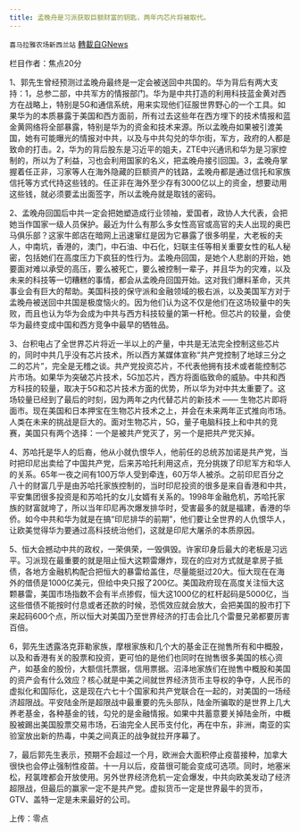 ```yaml
---
title: 孟晚舟是习派获取巨额财富的钥匙，两年内芯片将被取代。
---
```

`喜马拉雅农场新西兰站` [轉載自GNews](https://gnews.org/zh-hans/1571244/)

栏目作者：焦点20分

1、郭先生曾经预测过孟晚舟最终是一定会被送回中共国的。华为背后有两大支持：1，总参二部，中共军方的情报部门。华为是中共打造的利用科技蓝金黄对西方在战略上，特别是5G和通信系统，用来实现他们征服世界野心的一个工具。如果华为的本质暴露于美国和西方面前，所有过去这些年在西方埋下的技术情报和蓝金黄网络将全部暴露，特别是华为的资金和技术来源。所以孟晚舟如果被引渡美国，她有可能曝光的情报对中共，以及与中共勾兑的华尔街，军方，政府的人都是致命的打击。2，华为的背后股东是习近平的姐夫，ZTE中兴通讯和华为是习家控制的，所以为了利益，习也会利用国家的名义，把孟晚舟接引回国。3，孟晚舟掌握着任正非，习家等人在海外隐藏的巨额资产的钱路，孟晚舟都是通过信托和家族信托等方式代持这些钱的。任正非在海外至少存有3000亿以上的资金，想要动用这些钱，就必须要孟出面签字，所以孟晚舟就是取钱的密码。



2、孟晚舟回国后中共一定会把她塑造成行业领袖，爱国者，政协人大代表，会把她当作国家一级人员保护。最近为什么有那么多女性高官或高官的夫人出现的奥巴马俱乐部？这家牛郎店在暗网上迅速窜红是因为它暴露了很多明星，大老板的夫人，中南坑，香港的，澳门，中石油、中石化，妇联主任等相关重要女性的私人秘密，包括她们在高度压力下疯狂的性行为。孟晚舟回国，是她个人悲剧的开始，她要面对难以承受的高压，要么被死亡，要么被控制一辈子，并且华为的灾难，以及未来的科技等一切糟糕的事情，都会从孟晚舟回国开始。这对我们爆料革命，灭共事业会有巨大的帮助。美国科技的保守派和金融领域的极右派，以及美国军方对于孟晚舟被送回中共国是极度恼火的。因为他们认为这不仅是他们在这场较量中的失败，而且也认为华为会成为中共与西方科技较量的第一杆枪。但芯片的较量，会使华为最终变成中国和西方竞争中最早的牺牲品。

3、台积电占了全世界芯片将近一半以上的产量，中共是无法完全控制这些芯片的，同时中共几乎没有芯片技术，所以西方某媒体宣称“共产党控制了地球三分之二的芯片”，完全是无稽之谈。共产党投资芯片，不代表他拥有技术或者能控制芯片市场。如果华为突破芯片技术，5G加芯片，西方将面临致命的威胁。中共和西方科技的较量，取决于5G和芯片技术方面的优势，所以华为对中共太重要了。这场较量已经到了最后的时刻，因为两年之内代替芯片的新技术 —— 生物芯片即将面市。现在美国和日本押宝在生物芯片技术之上，并会在未来两年正式推向市场。人类在未来的挑战是巨大的。面对生物芯片，5G，量子电脑科技上和中共的竞赛，美国只有两个选择：一个是被共产党灭了，另一个是把共产党灭掉。

4、苏哈托是华人的后裔，他从小就仇恨华人，他前任的总统苏加诺是共产党，当时把印尼出卖给了中国共产党，后来苏哈托利用这点，充分挑拨了印尼军方和华人的关系。65年一夜之间有100万华人受到牵连，60万华人被杀。之前印尼百分之八十的财富几乎是由苏哈托家族控制的，当时印尼投资的很多是来自香港和中共，平安集团很多投资是和苏哈托的女儿女婿有关系的。1998年金融危机，苏哈托家族的财富就垮了，所以当年印尼再次爆发排华时，受害最多的就是福建，香港的华侨。如今中共和华为就是在搞“印尼排华的前期”，他们要让全世界的人仇恨华人，让欧美觉得华为要通过高科技统治他们，这就是印尼大屠杀的本质原因。

5、恒大会撼动中共的政权，一荣俱荣，一毁俱毁。许家印身后最大的老板是习远平。习派现在最重要的就是阻止恒大这颗雷爆炸，现在的应对方式就是拿房子抵债，各地方金融机构配合把恒大的暴雷给盖住，尽量能挺过20大。恒大现在在海外的借债是1000亿美元，但给中央只报了200亿。美国政府现在高度关注恒大这颗暴雷，美国市场指数不会有半点掺假，恒大这1000亿的杠杆起码是5000亿，当这些借债不能按时付息或者还款的时候，恐慌效应就会放大，会把美国的股市打下来起码600个点，所以恒大对美国乃至世界经济的打击会比几个雷曼兄弟都要厉害百倍。

6，郭先生透露洛克菲勒家族，摩根家族和几个大的基金正在抛售所有和中概股，以及和香港有关的股票和投资，更可怕的是他们也同时在抛售很多美国的核心资产，如基金的股份，大额信托票据，信用票据。沼泽地家族们在抛售中概股和美国的资产会有什么效应？核心就是中美之间就世界经济货币主导权的争夺，人民币的虚拟化和国际化，这是现在六七十个国家和共产党联合在一起的，对美国的一场经济超限战。平安陆金所是超限战中最重要的先头部队，陆金所骗取的是世界上几大养老基金，各种基金的钱，勾兑的是金融情报。如果中共蓄意要关掉陆金所，中概股被踢出美国股票交易市场，石油完全人民币支付化，再在中东，非洲，南亚的实验室放出新的热毒，中美之间真正的战争就拉开序幕了。

7，最后郭先生表示，预期不会超过一个月，欧洲会大面积停止疫苗接种，加拿大很快也会停止强制性疫苗。十一月以后，疫苗很可能会变成可选项。同时，地塞米松，羟氯喹都会开放使用。另外世界经济危机一定会爆发，中共向欧美发动了经济超限战，但最后的赢家一定不是共产党。虚拟货币一定是世界最牛的货币，GTV、盖特一定是未来最好的公司。

上传：零点
